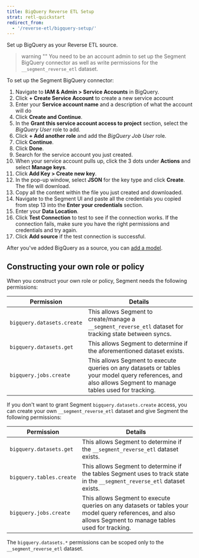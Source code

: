 ```yaml
---
title: BigQuery Reverse ETL Setup
strat: retl-quickstart
redirect_from:
  - '/reverse-etl/bigquery-setup/'
---
```


Set up BigQuery as your Reverse ETL source. 

> warning ""
> You need to be an account admin to set up the Segment BigQuery connector as well as write permissions for the `__segment_reverse_etl` dataset.

To set up the Segment BigQuery connector:
1. Navigate to **IAM & Admin > Service Accounts** in BigQuery.  
2. Click **+ Create Service Account** to create a new service account
3. Enter your **Service account name** and a description of what the account will do
4. Click **Create and Continue**.
5. In the **Grant this service account access to project** section, select the *BigQuery User* role to add.
6. Click **+ Add another role** and add the *BigQuery Job User* role.
7. Click **Continue**.
8. Click **Done**.
9. Search for the service account you just created.
10. When your service account pulls up, click the 3 dots under **Actions** and select **Manage keys**.
11. Click **Add Key > Create new key**.
12. In the pop-up window, select **JSON** for the key type and click **Create**. The file will download.
13. Copy all the content within the file you just created and downloaded.
14. Navigate to the Segment UI and paste all the credentials you copied from step 13 into the **Enter your credentials** section.
19. Enter your **Data Location**.
20. Click **Test Connection** to test to see if the connection works. If the connection fails, make sure you have the right permissions and credentials and try again.
6. Click **Add source** if the test connection is successful.

After you've added BigQuery as a source, you can [add a model](/docs/connections/reverse-etl#step-2-add-a-model).

## Constructing your own role or policy
When you construct your own role or policy, Segment needs the following permissions:

Permission | Details
---------- | --------
`bigquery.datasets.create` | This allows Segment to create/manage a `__segment_reverse_etl` dataset for tracking state between syncs.
`bigquery.datasets.get` | This allows Segment to determine if the aforementioned dataset exists.
`bigquery.jobs.create` | This allows Segment to execute queries on any datasets or tables your model query references, and also allows Segment to manage tables used for tracking.

If you don't want to grant Segment `bigquery.datasets.create` access, you can create your own `__segment_reverse_etl` dataset and give Segment the following permissions: 

Permission | Details
---------- | --------
`bigquery.datasets.get` | This allows Segment to determine if the `__segment_reverse_etl` dataset exists.
`bigquery.tables.create` | This allows Segment to determine if the tables Segment uses to track state in the `__segment_reverse_etl` dataset exists.
`bigquery.jobs.create` | This allows Segment to execute queries on any datasets or tables your model query references, and also allows Segment to manage tables used for tracking.

The `bigquery.datasets.*` permissions can be scoped only to the `__segment_reverse_etl` dataset. 
